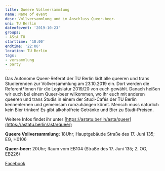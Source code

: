 ```yaml
---
title: Queere Vollversammlung
name: Name of event
desc: Vollversammlung und im Anschluss Queer-beer.
uni: TU Berlin
dateofevent: '2019-10-23'
groups:
- AStA TU
starttime: '18:00'
endtime: '22:00'
location: TU Berlin
tags:
- versammlung
- party
---
```


Das Autonome Queer-Referat der TU Berlin lädt alle queeren und trans Studierenden zur Vollversammlung am 23.10.2019 ein. Dort werden die Referent\*innen für die Legislatur 2019/20 von euch gewählt.
Danach heißen wir euch bei einem Queer-beer wilkommen, wo ihr euch mit anderen queeren und trans Studis in einem der Studi-Cafés der TU Berlin kennenlernen und gemeinsam rumzuhängen könnt.
Mensch muss natürlich kein Bier trinken! Es gibt alkoholfreie Getränke und Bier zu Studi-Preisen.

Weitere Infos findet ihr unter [https://astatu.berlin/asta/queer](https://astatu.berlin/asta/queer)

**Queere Vollversammlung:**
18Uhr; Hauptgebäude Straße des 17. Juni 135; EG, H0106

**Queer-beer:**
20Uhr; Raum vom EB104 (Straße des 17. Juni 135; 2. OG, EB226)

[Facebook](https://www.facebook.com/events/2434758109894871/)